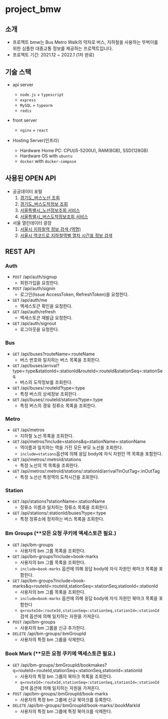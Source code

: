 # project_bmw

## 소개
- 프로젝트 bmw는 Bus Metro Walk의 약자로 버스, 지하철을 사용하는 뚜벅이를 위한 심플한 대중교통 정보를 제공하는 프로젝트입니다.
- 프로젝트 기간: 2021.12 ~ 2022.1 (1차 완료)

## 기술 스택
- api server
  - <code>node.js</code> + <code>typescript</code>
  - <code>express</code>
  - <code>MySQL</code> + <code>typeorm</code>
  - <code>redis</code>
 
- front server
  - <code>nginx</code> + <code>react</code>
  
- Hosting Server(인프라)
  - Hardware Home PC: CPU(i5-5200U), RAM(8GB), SSD(128GB)
  - Hardware OS with <code>ubuntu</code>
  - <code>docker</code> with <code>docker-compose</code>

## 사용된 OPEN API
- 공공데이터 포털
  1. [경기도_버스노선 조회](https://www.data.go.kr/tcs/dss/selectApiDataDetailView.do?publicDataPk=15080662)
  2. [경기도_버스도착정보 조회](https://www.data.go.kr/tcs/dss/selectApiDataDetailView.do?publicDataPk=15080346)
  3. [서울특별시_노선정보조회 서비스](https://www.data.go.kr/tcs/dss/selectApiDataDetailView.do?publicDataPk=15000193)
  4. [서울특별시_버스도착정보조회 서비스](https://www.data.go.kr/tcs/dss/selectApiDataDetailView.do?publicDataPk=15000314)
- 서울 열린데이터 광장
  1. [서울시 지하철역 정보 검색 (역명)](https://data.seoul.go.kr/dataList/OA-121/S/1/datasetView.do)
  2. [서울시 역코드로 지하철역별 열차 시간표 정보 검색](https://data.seoul.go.kr/dataList/OA-101/A/1/datasetView.do)
  
## REST API 
### Auth
- <code>POST</code> /api/auth/signup
  - 회원가입을 요청한다.
- <code>POST</code> /api/auth/signin
  - 로그인(Issue AccessToken, RefreshToken)을 요청한다.
- <code>GET</code> /api/auth/me
  - 엑세스토큰 확인을 요청한다.
- <code>GET</code> /api/auth/refresh
  - 엑세스토큰 재발급 요청한다.
- <code>GET</code> /api/auth/signout
  - 로그아웃을 요청한다.
 
### Bus
- <code>GET</code> /api/buses?routeName=:routeName
  - 버스 번호와 일치하는 버스 목록을 조회한다.
- <code>GET</code> /api/buses/arrival?type=:type&stationId=:stationId&routeId=:routeId&stationSeq=:stationSeq
  - 버스의 도착정보를 조회한다.
- <code>GET</code> /api/buses/:routeId?type=:type
  - 특정 버스의 상세정보 조회한다.
- <code>GET</code> /api/buses/:routeId/stations?type=:type
  - 특정 버스의 경유 정류소 목록을 조회한다.
  
### Metro
- <code>GET</code> /api/metros
  - 지하철 노선 목록을 조회한다.
- <code>GET</code> /api/metros?include=stations&q=stationName=:stationName
  - 역이름과 일치하는 역을 가진 모든 부모 노선을 조회한다.
  - <code>include=stations</code>옵션에 의해 응답 body에 자식 자원인 역 목록을 포함한다.
- <code>GET</code> /api/metros/:metroId/stations
  - 특정 노선의 역 목록을 조회한다.
- <code>GET</code> /api/metros/:metroId/stations/:stationId/arrival?inOutTag=:inOutTag
  - 특정 노선선 특정역의 도착시간을 조회한다.
   
### Station
- <code>GET</code> /api/stations?stationName=:stationName
  - 정류소 이름과 일치하는 정류소 목록을 조회한다.
- <code>GET</code> /api/stations/:stationId/buses?type=:type
  - 특정 정류소에 정차하는 버스 목록을 조회한다.

### Bm Groups (**모든 요청 쿠키에 엑세스토큰 필요.)
- <code>GET</code> /api/bm-groups
  - 사용자의 bm 그룹 목록을 조회한다.
- <code>GET</code> /api/bm-groups?include=book-marks
  - 사용자의 bm 그룹 목록을 조회한다.
  - <code>include=book-marks</code> 옵션에 의해 응답 body에 자식 자원인 북마크 목록을 포함한다.
- <code>GET</code> /api/bm-groups?include=book-marks&q=routeId=:routeId,stationSeq=:stationSeq,stationId=:stationId
  - 사용자의 bm 그룹 목록을 조회한다.
  - <code>include=book-marks</code> 옵션에 의해 응답 body에 자식 자원인 북마크 목록을 포함한다
  - <code>q=routeId=:routeId,stationSeq=:stationSeq,stationId=:stationId</code> 검색 옵션에 의해 일치하는 자원을 가져온다.
- <code>POST</code> /api/bm-groups
  - 사용자의 bm 그룹을 신규 추가한다.
- <code>DELETE</code> /api/bm-groups/:bmGroupId
  - 사용자의 특정 bm 그룹을 삭제한다.
  
### Book Mark (**모든 요청 쿠키에 엑세스토큰 필요.)
- <code>GET</code> /api/bm-groups/:bmGroupId/bookmakes?q=routeId=:routeId,stationSeq=:stationSeq,stationId=:stationId
  - 사용자의 특정 bm 그룹의 북마크 목록을 조회한다.
  - <code>q=routeId=:routeId,stationSeq=:stationSeq,stationId=:stationId</code> 검색 옵션에 의해 일치하는 자원을 가져온다.
- <code>POST</code> /api/bm-groups/:bmGroupId/book-marks
  - 사용자의 특정 bm 그룹에 신규 북마크를 등록한다.
- <code>DELETE</code> /api/bm-groups/:bmGroupId/book-marks/:bookMarkId
  - 사용자의 특정 bm 그룹에 특정 북마크를 삭제한다.
 

